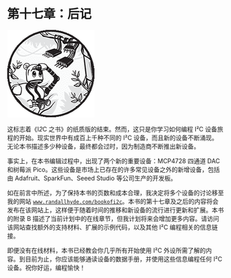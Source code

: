 # 第十七章：后记

![](img/chapterart.png)

这标志着《I*2*C 之书》的纸质版的结束。然而，这只是你学习如何编程 I²C 设备旅程的开始。现实世界中有成百上千种不同的 I²C 设备，而且新的设备不断涌现。无论本书描述多少种设备，最终都会过时，因为制造商不断推出新设备。

事实上，在本书编辑过程中，出现了两个新的重要设备：MCP4728 四通道 DAC 和树莓派 Pico。这些设备是市场上已存在的许多常见设备之外的新增设备，包括由 Adafruit、SparkFun、Seeed Studio 等公司生产的开发板。

如在前言中所述，为了保持本书的页数和成本合理，我决定将多个设备的讨论移至我的网站 [`www.randallhyde.com/bookofi2c`](https://www.randallhyde.com/bookofi2c)。本书的第十七章及之后的内容将会发布在该网站上，这样便于随着时间的推移和新设备的流行进行更新和扩展。本书的附录 B 描述了当前计划中的在线章节，但我计划将来会增加更多内容。请访问该网站查找额外的支持材料、扩展的示例代码，以及其他 I²C 编程相关的信息链接。

即便没有在线材料，本书已经教会你几乎所有开始使用 I²C 外设所需了解的内容。到目前为止，你应该能够通读设备的数据手册，并使用这些信息编程任何 I²C 设备。祝你好运，编程愉快！

